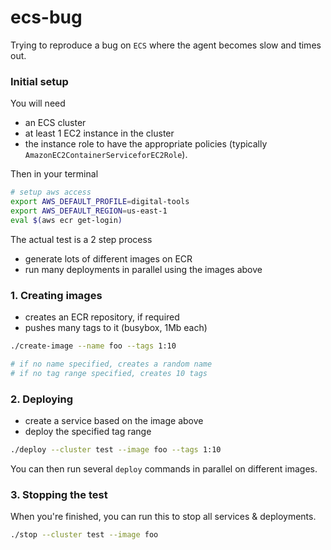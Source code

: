 
# ecs-bug

Trying to reproduce a bug on `ECS` where the agent becomes slow and times out.

### Initial setup

You will need

- an ECS cluster
- at least 1 EC2 instance in the cluster
- the instance role to have the appropriate policies (typically `AmazonEC2ContainerServiceforEC2Role`).


Then in your terminal

```bash
# setup aws access
export AWS_DEFAULT_PROFILE=digital-tools
export AWS_DEFAULT_REGION=us-east-1
eval $(aws ecr get-login)
```

The actual test is a 2 step process

- generate lots of different images on ECR
- run many deployments in parallel using the images above

### 1. Creating images

- creates an ECR repository, if required
- pushes many tags to it (busybox, 1Mb each)

```bash
./create-image --name foo --tags 1:10

# if no name specified, creates a random name
# if no tag range specified, creates 10 tags
```

### 2. Deploying

- create a service based on the image above
- deploy the specified tag range

```bash
./deploy --cluster test --image foo --tags 1:10
```

You can then run several `deploy` commands in parallel on different images.

### 3. Stopping the test

When you're finished, you can run this to stop all services & deployments.

```bash
./stop --cluster test --image foo
```
